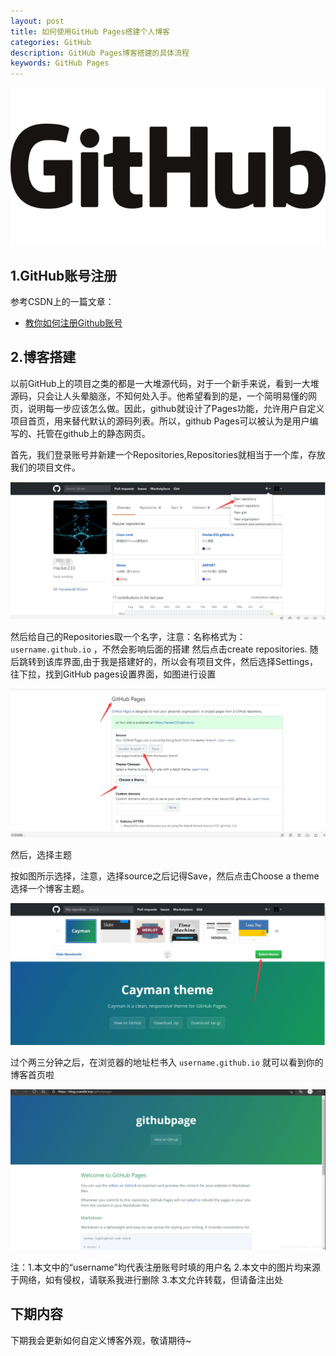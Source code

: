 ```yaml
---
layout: post
title: 如何使用GitHub Pages搭建个人博客
categories: GitHub
description: GitHub Pages博客搭建的具体流程
keywords: GitHub Pages
---
```


![ ](/images/blog/20220503-github-logo.png)


## 1.GitHub账号注册

参考CSDN上的一篇文章：

- [教你如何注册Github账号](https://www.csdn.net/tags/MtTaQgysNDk5OTQtYmxvZwO0O0OO0O0O.html)

## 2.博客搭建

以前GitHub上的项目之类的都是一大堆源代码，对于一个新手来说，看到一大堆源码，只会让人头晕脑涨，不知何处入手。他希望看到的是，一个简明易懂的网页，说明每一步应该怎么做。因此，github就设计了Pages功能，允许用户自定义项目首页，用来替代默认的源码列表。所以，github Pages可以被认为是用户编写的、托管在github上的静态网页。

首先，我们登录账号并新建一个Repositories,Repositories就相当于一个库，存放我们的项目文件。

![ ](/images/blog/20220503-github-repositories.jpg)

然后给自己的Repositories取一个名字，注意：名称格式为： `username.github.io` ，不然会影响后面的搭建
然后点击create repositories.
随后跳转到该库界面,由于我是搭建好的，所以会有项目文件，然后选择Settings，往下拉，找到GitHub pages设置界面，如图进行设置

![ ](/images/blog/20220503-github-settings.jpg)

然后，选择主题

按如图所示选择，注意，选择source之后记得Save，然后点击Choose a theme选择一个博客主题。

![ ](/images/blog/20220503-github-choose-theme.jpg)

过个两三分钟之后，在浏览器的地址栏书入 `username.github.io` 就可以看到你的博客首页啦

![ ](/images/blog/20220503-github-show.png)

注：1.本文中的“username”均代表注册账号时填的用户名
    2.本文中的图片均来源于网络，如有侵权，请联系我进行删除
    3.本文允许转载，但请备注出处
 
## 下期内容

下期我会更新如何自定义博客外观，敬请期待~
